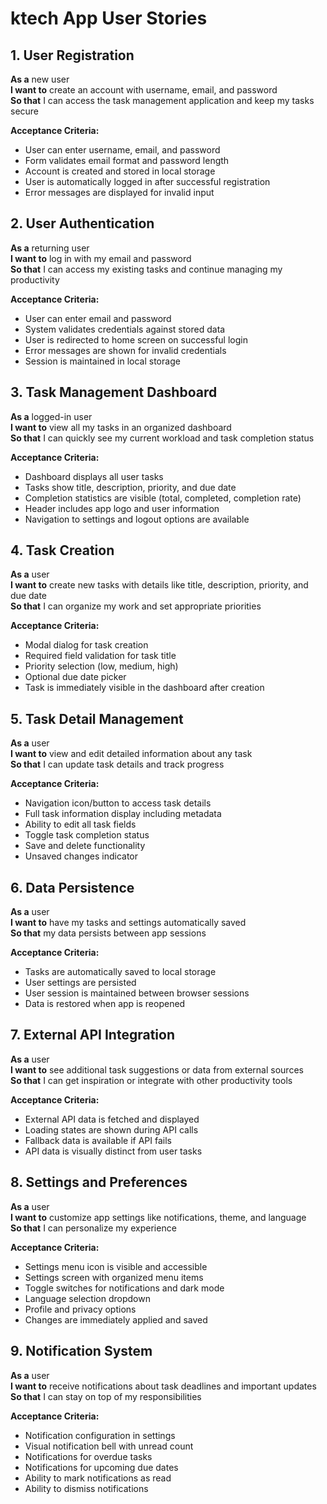 # ktech App User Stories

## 1. User Registration
**As a** new user  
**I want to** create an account with username, email, and password  
**So that** I can access the task management application and keep my tasks secure  

**Acceptance Criteria:**
- User can enter username, email, and password
- Form validates email format and password length
- Account is created and stored in local storage
- User is automatically logged in after successful registration
- Error messages are displayed for invalid input

## 2. User Authentication
**As a** returning user  
**I want to** log in with my email and password  
**So that** I can access my existing tasks and continue managing my productivity  

**Acceptance Criteria:**
- User can enter email and password
- System validates credentials against stored data
- User is redirected to home screen on successful login
- Error messages are shown for invalid credentials
- Session is maintained in local storage

## 3. Task Management Dashboard
**As a** logged-in user  
**I want to** view all my tasks in an organized dashboard  
**So that** I can quickly see my current workload and task completion status  

**Acceptance Criteria:**
- Dashboard displays all user tasks
- Tasks show title, description, priority, and due date
- Completion statistics are visible (total, completed, completion rate)
- Header includes app logo and user information
- Navigation to settings and logout options are available

## 4. Task Creation
**As a** user  
**I want to** create new tasks with details like title, description, priority, and due date  
**So that** I can organize my work and set appropriate priorities  

**Acceptance Criteria:**
- Modal dialog for task creation
- Required field validation for task title
- Priority selection (low, medium, high)
- Optional due date picker
- Task is immediately visible in the dashboard after creation

## 5. Task Detail Management
**As a** user  
**I want to** view and edit detailed information about any task  
**So that** I can update task details and track progress  

**Acceptance Criteria:**
- Navigation icon/button to access task details
- Full task information display including metadata
- Ability to edit all task fields
- Toggle task completion status
- Save and delete functionality
- Unsaved changes indicator

## 6. Data Persistence
**As a** user  
**I want to** have my tasks and settings automatically saved  
**So that** my data persists between app sessions  

**Acceptance Criteria:**
- Tasks are automatically saved to local storage
- User settings are persisted
- User session is maintained between browser sessions
- Data is restored when app is reopened

## 7. External API Integration
**As a** user  
**I want to** see additional task suggestions or data from external sources  
**So that** I can get inspiration or integrate with other productivity tools  

**Acceptance Criteria:**
- External API data is fetched and displayed
- Loading states are shown during API calls
- Fallback data is available if API fails
- API data is visually distinct from user tasks

## 8. Settings and Preferences
**As a** user  
**I want to** customize app settings like notifications, theme, and language  
**So that** I can personalize my experience  

**Acceptance Criteria:**
- Settings menu icon is visible and accessible
- Settings screen with organized menu items
- Toggle switches for notifications and dark mode
- Language selection dropdown
- Profile and privacy options
- Changes are immediately applied and saved

## 9. Notification System
**As a** user  
**I want to** receive notifications about task deadlines and important updates  
**So that** I can stay on top of my responsibilities  

**Acceptance Criteria:**
- Notification configuration in settings
- Visual notification bell with unread count
- Notifications for overdue tasks
- Notifications for upcoming due dates
- Ability to mark notifications as read
- Ability to dismiss notifications